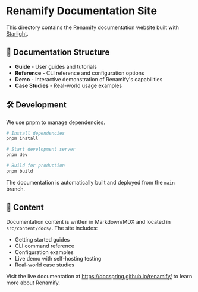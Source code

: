 # Renamify Documentation Site

This directory contains the Renamify documentation website built with [Starlight](https://starlight.astro.build).

## 📖 Documentation Structure

- **Guide** - User guides and tutorials
- **Reference** - CLI reference and configuration options
- **Demo** - Interactive demonstration of Renamify's capabilities
- **Case Studies** - Real-world usage examples

## 🛠️ Development

We use [pnpm](https://pnpm.io/) to manage dependencies.

```bash
# Install dependencies
pnpm install

# Start development server
pnpm dev

# Build for production
pnpm build
```

The documentation is automatically built and deployed from the `main` branch.

## 📝 Content

Documentation content is written in Markdown/MDX and located in `src/content/docs/`. The site includes:

- Getting started guides
- CLI command reference
- Configuration examples
- Live demo with self-hosting testing
- Real-world case studies

Visit the live documentation at https://docspring.github.io/renamify/ to learn more about Renamify.
